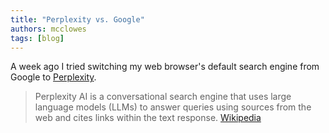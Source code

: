```yaml
---
title: "Perplexity vs. Google"
authors: mcclowes
tags: [blog]
---
```


A week ago I tried switching my web browser's default search engine from Google to [Perplexity](https://www.perplexity.ai/).

<!--truncate-->

> Perplexity AI is a conversational search engine that uses large language models (LLMs) to answer queries using sources from the web and cites links within the text response.
[Wikipedia](https://en.wikipedia.org/wiki/Perplexity_AI)

